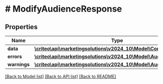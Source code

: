 # # ModifyAudienceResponse

## Properties

Name | Type | Description | Notes
------------ | ------------- | ------------- | -------------
**data** | [**\criteo\api\marketingsolutions\v2024_10\Model\ContactlistOperation**](ContactlistOperation.md) |  |
**errors** | [**\criteo\api\marketingsolutions\v2024_10\Model\AudienceError[]**](AudienceError.md) |  |
**warnings** | [**\criteo\api\marketingsolutions\v2024_10\Model\AudienceWarning[]**](AudienceWarning.md) |  |

[[Back to Model list]](../../README.md#models) [[Back to API list]](../../README.md#endpoints) [[Back to README]](../../README.md)
